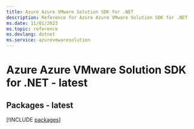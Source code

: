```yaml
---
title: Azure Azure VMware Solution SDK for .NET
description: Reference for Azure Azure VMware Solution SDK for .NET
ms.date: 11/01/2023
ms.topic: reference
ms.devlang: dotnet
ms.service: azurevmwaresolution
---
```

# Azure Azure VMware Solution SDK for .NET - latest
## Packages - latest
[!INCLUDE [packages](azure-vmware-solution-index.md)]